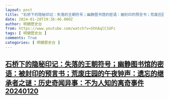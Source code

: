 ```yaml
---
layout: post
title: "石桥下的隐秘印记：失落的王朝符号；幽静图书馆的密语：被封印的预言书；荒废庄园的午夜钟声：遗忘的继承者之谜：历史奇闻异事：不为人知的离奇事件20240120"
date: 2024-01-20T19:36:46.000Z
author: 明鏡歷史台
from: https://www.youtube.com/watch?v=ShhAqlC1UFc
tags: [ 明鏡歷史台 ]
comments: True
categories: [ 明鏡歷史台 ]
---
```

<!--1705779406000-->
[石桥下的隐秘印记：失落的王朝符号；幽静图书馆的密语：被封印的预言书；荒废庄园的午夜钟声：遗忘的继承者之谜：历史奇闻异事：不为人知的离奇事件20240120](https://www.youtube.com/watch?v=ShhAqlC1UFc)
------

<div>

</div>
